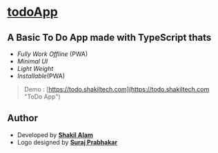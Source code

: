 # [todoApp](https://todo.shakiltech.com "ToDo App")

## A Basic To Do App made with TypeScript thats
- *Fully Work Offline* (PWA)
- *Minimal UI*
- *Light Weight*
- *Installable*(PWA)

>Demo : [https://todo.shakiltech.com](https://todo.shakiltech.com "ToDo App")

## Author

- Developed by **[Shakil Alam](https://github.com/itxshakil)**
- Logo designed by **[Suraj Prabhakar](https://www.behance.net/surajprabhakar)**
